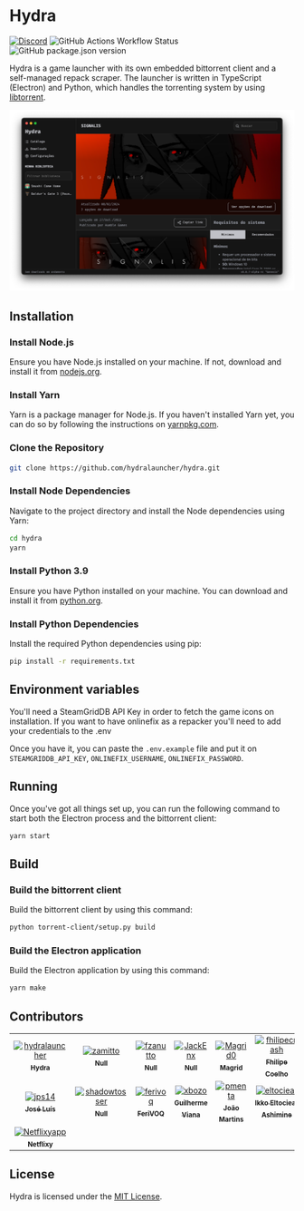 # Hydra

<a href="https://discord.gg/hydralauncher" target="_blank">![Discord](https://img.shields.io/discord/1220692017311645737?style=flat&logo=discord&label=Hydra&labelColor=%231c1c1c)</a>
![GitHub Actions Workflow Status](https://img.shields.io/github/actions/workflow/status/hydralauncher/hydra/build.yml)
![GitHub package.json version](https://img.shields.io/github/package-json/v/hydralauncher/hydra)

Hydra is a game launcher with its own embedded bittorrent client and a self-managed repack scraper.
The launcher is written in TypeScript (Electron) and Python, which handles the torrenting system by using [libtorrent](https://www.libtorrent.org/).

![Hydra Catalogue](./docs/screenshot.png)

## Installation

### Install Node.js

Ensure you have Node.js installed on your machine. If not, download and install it from [nodejs.org](https://nodejs.org/).

### Install Yarn

Yarn is a package manager for Node.js. If you haven't installed Yarn yet, you can do so by following the instructions on [yarnpkg.com](https://classic.yarnpkg.com/lang/en/docs/install/).

### Clone the Repository

```bash
git clone https://github.com/hydralauncher/hydra.git
```

### Install Node Dependencies

Navigate to the project directory and install the Node dependencies using Yarn:

```bash
cd hydra
yarn
```

### Install Python 3.9

Ensure you have Python installed on your machine. You can download and install it from [python.org](https://www.python.org/downloads/release/python-3919/).

### Install Python Dependencies

Install the required Python dependencies using pip:

```bash
pip install -r requirements.txt
```

## Environment variables

You'll need a SteamGridDB API Key in order to fetch the game icons on installation.
If you want to have onlinefix as a repacker you'll need to add your credentials to the .env

Once you have it, you can paste the `.env.example` file and put it on `STEAMGRIDDB_API_KEY`, `ONLINEFIX_USERNAME`, `ONLINEFIX_PASSWORD`.

## Running

Once you've got all things set up, you can run the following command to start both the Electron process and the bittorrent client:

```bash
yarn start
```

## Build

### Build the bittorrent client

Build the bittorrent client by using this command:

```bash
python torrent-client/setup.py build
```

### Build the Electron application

Build the Electron application by using this command:

```bash
yarn make
```

## Contributors

<!-- readme: contributors -start -->
<table>
<tr>
    <td align="center">
        <a href="https://github.com/hydralauncher">
            <img src="https://avatars.githubusercontent.com/u/164102380?v=4" width="100;" alt="hydralauncher"/>
            <br />
            <sub><b>Hydra</b></sub>
        </a>
    </td>
    <td align="center">
        <a href="https://github.com/zamitto">
            <img src="https://avatars.githubusercontent.com/u/167933696?v=4" width="100;" alt="zamitto"/>
            <br />
            <sub><b>Null</b></sub>
        </a>
    </td>
    <td align="center">
        <a href="https://github.com/fzanutto">
            <img src="https://avatars.githubusercontent.com/u/15229294?v=4" width="100;" alt="fzanutto"/>
            <br />
            <sub><b>Null</b></sub>
        </a>
    </td>
    <td align="center">
        <a href="https://github.com/JackEnx">
            <img src="https://avatars.githubusercontent.com/u/167036558?v=4" width="100;" alt="JackEnx"/>
            <br />
            <sub><b>Null</b></sub>
        </a>
    </td>
    <td align="center">
        <a href="https://github.com/Magrid0">
            <img src="https://avatars.githubusercontent.com/u/73496008?v=4" width="100;" alt="Magrid0"/>
            <br />
            <sub><b>Magrid</b></sub>
        </a>
    </td>
    <td align="center">
        <a href="https://github.com/fhilipecrash">
            <img src="https://avatars.githubusercontent.com/u/36455575?v=4" width="100;" alt="fhilipecrash"/>
            <br />
            <sub><b>Fhilipe Coelho</b></sub>
        </a>
    </td></tr>
<tr>
    <td align="center">
        <a href="https://github.com/jps14">
            <img src="https://avatars.githubusercontent.com/u/168477146?v=4" width="100;" alt="jps14"/>
            <br />
            <sub><b>José Luís</b></sub>
        </a>
    </td>
    <td align="center">
        <a href="https://github.com/shadowtosser">
            <img src="https://avatars.githubusercontent.com/u/168544958?v=4" width="100;" alt="shadowtosser"/>
            <br />
            <sub><b>Null</b></sub>
        </a>
    </td>
    <td align="center">
        <a href="https://github.com/ferivoq">
            <img src="https://avatars.githubusercontent.com/u/36544651?v=4" width="100;" alt="ferivoq"/>
            <br />
            <sub><b>FeriVOQ</b></sub>
        </a>
    </td>
    <td align="center">
        <a href="https://github.com/xbozo">
            <img src="https://avatars.githubusercontent.com/u/119091492?v=4" width="100;" alt="xbozo"/>
            <br />
            <sub><b>Guilherme Viana</b></sub>
        </a>
    </td>
    <td align="center">
        <a href="https://github.com/pmenta">
            <img src="https://avatars.githubusercontent.com/u/71457671?v=4" width="100;" alt="pmenta"/>
            <br />
            <sub><b>João Martins</b></sub>
        </a>
    </td>
    <td align="center">
        <a href="https://github.com/eltociear">
            <img src="https://avatars.githubusercontent.com/u/22633385?v=4" width="100;" alt="eltociear"/>
            <br />
            <sub><b>Ikko Eltociear Ashimine</b></sub>
        </a>
    </td></tr>
<tr>
    <td align="center">
        <a href="https://github.com/Netflixyapp">
            <img src="https://avatars.githubusercontent.com/u/91623880?v=4" width="100;" alt="Netflixyapp"/>
            <br />
            <sub><b>Netflixy</b></sub>
        </a>
    </td></tr>
</table>
<!-- readme: contributors -end -->

## License

Hydra is licensed under the [MIT License](LICENSE).
